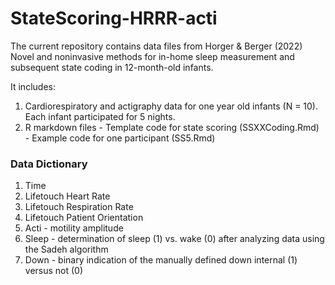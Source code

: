 # StateScoring-HRRR-acti

The current repository contains data files from Horger & Berger (2022) Novel and noninvasive methods for in-home sleep measurement and subsequent state coding in 12-month-old infants. 

It includes: 
  1. Cardiorespiratory and actigraphy data for one year old infants (N = 10). Each infant participated for 5 nights. 
  2. R markdown files
          - Template code for state scoring (SSXXCoding.Rmd)
          - Example code for one participant (SS5.Rmd)
          
          
### Data Dictionary 
1. Time
2. Lifetouch Heart Rate
3. Lifetouch Respiration Rate
4. Lifetouch Patient Orientation
5. Acti - motility amplitude
6. Sleep - determination of sleep (1) vs. wake (0) after analyzing data using the Sadeh algorithm 
7. Down - binary indication of the manually defined down internal (1) versus not (0)